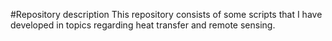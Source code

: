 #Repository description
This repository consists of some scripts that I have developed in topics regarding heat transfer and remote sensing.
